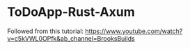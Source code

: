 # ToDoApp-Rust-Axum

Followed from this tutorial: https://www.youtube.com/watch?v=c5kVWL0OPfk&ab_channel=BrooksBuilds